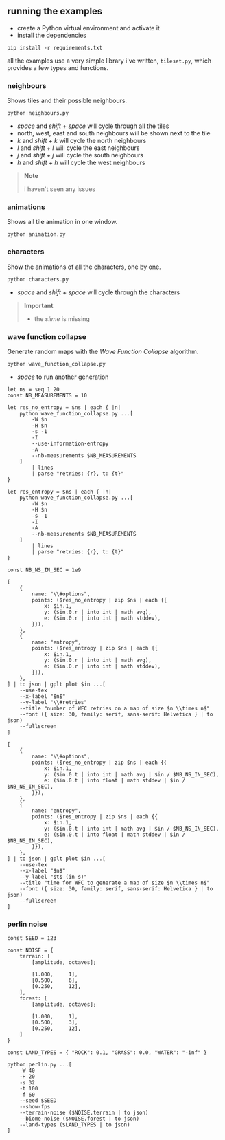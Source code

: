 ## running the examples
- create a Python virtual environment and activate it
- install the dependencies
```shell
pip install -r requirements.txt
```

all the examples use a very simple library i've written, `tileset.py`, which provides a few types and functions.

### neighbours
Shows tiles and their possible neighbours.

```shell
python neighbours.py
```
- _space_ and _shift + space_ will cycle through all the tiles
- north, west, east and south neighbours will be shown next to the tile
- _k_ and _shift + k_ will cycle the north neighbours
- _l_ and _shift + l_ will cycle the east neighbours
- _j_ and _shift + j_ will cycle the south neighbours
- _h_ and _shift + h_ will cycle the west neighbours

> **Note**
>
> i haven't seen any issues

### animations
Shows all tile animation in one window.

```shell
python animation.py
```

### characters
Show the animations of all the characters, one by one.

```shell
python characters.py
```
- _space_ and _shift + space_ will cycle through the characters

> **Important**
>
> - the _slime_ is missing

### wave function collapse
Generate random maps with the _Wave Function Collapse_ algorithm.

```shell
python wave_function_collapse.py
```

- _space_ to run another generation

```nushell
let ns = seq 1 20
const NB_MEASUREMENTS = 10

let res_no_entropy = $ns | each { |n|
    python wave_function_collapse.py ...[
        -W $n
        -H $n
        -s -1
        -I
        --use-information-entropy
        -A
        --nb-measurements $NB_MEASUREMENTS
    ]
        | lines
        | parse "retries: {r}, t: {t}"
}

let res_entropy = $ns | each { |n|
    python wave_function_collapse.py ...[
        -W $n
        -H $n
        -s -1
        -I
        -A
        --nb-measurements $NB_MEASUREMENTS
    ]
        | lines
        | parse "retries: {r}, t: {t}"
}
```
```nushell
const NB_NS_IN_SEC = 1e9

[
    {
        name: "\\#options",
        points: ($res_no_entropy | zip $ns | each {{
            x: $in.1,
            y: ($in.0.r | into int | math avg),
            e: ($in.0.r | into int | math stddev),
        }}),
    },
    {
        name: "entropy",
        points: ($res_entropy | zip $ns | each {{
            x: $in.1,
            y: ($in.0.r | into int | math avg),
            e: ($in.0.r | into int | math stddev),
        }}),
    },
] | to json | gplt plot $in ...[
    --use-tex
    --x-label "$n$"
    --y-label "\\#retries"
    --title "number of WFC retries on a map of size $n \\times n$"
    --font ({ size: 30, family: serif, sans-serif: Helvetica } | to json)
    --fullscreen
]

[
    {
        name: "\\#options",
        points: ($res_no_entropy | zip $ns | each {{
            x: $in.1,
            y: ($in.0.t | into int | math avg | $in / $NB_NS_IN_SEC),
            e: ($in.0.t | into float | math stddev | $in / $NB_NS_IN_SEC),
        }}),
    },
    {
        name: "entropy",
        points: ($res_entropy | zip $ns | each {{
            x: $in.1,
            y: ($in.0.t | into int | math avg | $in / $NB_NS_IN_SEC),
            e: ($in.0.t | into float | math stddev | $in / $NB_NS_IN_SEC),
        }}),
    },
] | to json | gplt plot $in ...[
    --use-tex
    --x-label "$n$"
    --y-label "$t$ (in s)"
    --title "time for WFC to generate a map of size $n \\times n$"
    --font ({ size: 30, family: serif, sans-serif: Helvetica } | to json)
    --fullscreen
]
```

### perlin noise
```nushell
const SEED = 123

const NOISE = {
    terrain: [
        [amplitude, octaves];

        [1.000,     1],
        [0.500,     6],
        [0.250,     12],
    ],
    forest: [
        [amplitude, octaves];

        [1.000,     1],
        [0.500,     3],
        [0.250,     12],
    ]
}

const LAND_TYPES = { "ROCK": 0.1, "GRASS": 0.0, "WATER": "-inf" }

python perlin.py ...[
    -W 40
    -H 20
    -s 32
    -t 100
    -f 60
    --seed $SEED
    --show-fps
    --terrain-noise ($NOISE.terrain | to json)
    --biome-noise ($NOISE.forest | to json)
    --land-types ($LAND_TYPES | to json)
]
```
